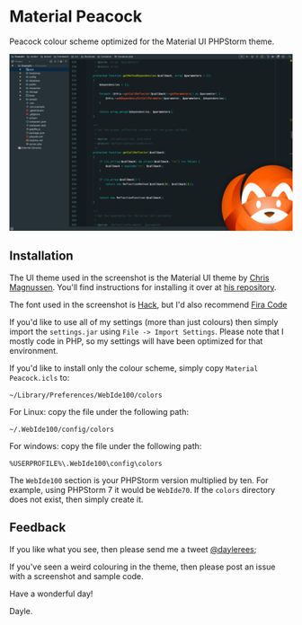 # Material Peacock
Peacock colour scheme optimized for the Material UI PHPStorm theme.

[![screenshot](screenshot.png)](screenshot.png)

## Installation

The UI theme used in the screenshot is the Material UI theme by [Chris Magnussen](https://github.com/ChrisRM). You'll find instructions for installing it over at [his repository](https://github.com/ChrisRM/material-theme-jetbrains).

The font used in the screenshot is [Hack](https://github.com/chrissimpkins/Hack), but I'd also recommend [Fira Code](https://github.com/tonsky/FiraCode)

If you'd like to use all of my settings (more than just colours) then simply import the `settings.jar` using `File -> Import Settings`. Please note that I mostly code in PHP, so my settings will have been optimized for that environment.

If you'd like to install only the colour scheme, simply copy `Material Peacock.icls` to:

    ~/Library/Preferences/WebIde100/colors

For Linux: copy the file under the following path:

    ~/.WebIde100/config/colors
    
For windows: copy the file under the following path:

    %USERPROFILE%\.WebIde100\config\colors

The `WebIde100` section is your PHPStorm version multiplied by ten. For example, using PHPStorm 7 it would be `WebIde70`. If the `colors` directory does not exist, then simply create it.

## Feedback

If you like what you see, then please send me a tweet [@daylerees](http://twitter.com/daylerees);

If you've seen a weird colouring in the theme, then please post an issue with a screenshot and sample code.

Have a wonderful day!

Dayle.
